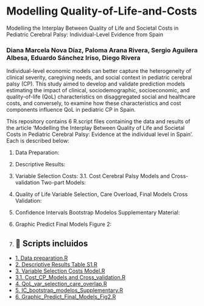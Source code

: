 # Modelling Quality-of-Life-and-Costs
Modelling the Interplay Between Quality of Life and Societal Costs in Pediatric Cerebral Palsy: Individual-Level Evidence from Spain

### Diana Marcela Nova Díaz, Paloma Arana Rivera, Sergio Aguilera Albesa, Eduardo Sánchez Iriso, Diego Rivera

Individual-level economic models can better capture the heterogeneity of clinical severity, caregiving needs, and social context in pediatric cerebral palsy (CP). This study aimed to develop and validate prediction models estimating the impact of clinical, sociodemographic, socioeconomic, and quality-of-life (QoL) characteristics on disaggregated social and healthcare costs, and conversely, to examine how these characteristics and cost components influence QoL in pediatric CP in Spain.

This repository contains 6 R.script files containing the data and results of the article ‘Modelling the Interplay Between Quality of Life and Societal Costs in Pediatric Cerebral Palsy: Evidence at the individual level in Spain’. Each is described below:

1. Data Preparation: 
2. Descriptive Results:
3. Variable Selection Costs:
3.1. Cost Cerebral Palsy Models and Cross-validation Two-part Models:
4. Quality of Life Variable Selection, Care Overload, Final Models Cross Validation:
5. Confidence Intervals Bootstrap Modelos Supplementary Material:
6. Graphic Predict Final Models Figure 2:

7. ## 📂 Scripts incluidos

- [1. Data preparation.R](https://github.com/Diana-MND1996/Modelling-the-Interplay-Between-Quality-of-Life-and-Societal-Costs/blob/main/1.%20Data%20preparation.R)
- [2. Descriptive Results Table S1.R](https://github.com/Diana-MND1996/Modelling-the-Interplay-Between-Quality-of-Life-and-Societal-Costs/blob/main/2.%20Descriptive%20Results%20Table%20S1.R)
- [3. Variable Selection Costs Model.R](https://github.com/Diana-MND1996/Modelling-the-Interplay-Between-Quality-of-Life-and-Societal-Costs/blob/main/3.%20Variable%20Selection%20Costs%20Model.R)
- [3.1. Cost_CP_Models and Cross_validation.R](https://github.com/Diana-MND1996/Modelling-the-Interplay-Between-Quality-of-Life-and-Societal-Costs/blob/main/3.1.%20Cost_CP_Models%20and%20Cross_validation.R)
- [4. QoL_var_selection_care_overlap.R](https://github.com/Diana-MND1996/Modelling-the-Interplay-Between-Quality-of-Life-and-Societal-Costs/blob/main/4.%20QoL_var_selection_care_overlap.R)
- [5. IC_bootstrap_modelos_Supplementary.R](https://github.com/Diana-MND1996/Modelling-the-Interplay-Between-Quality-of-Life-and-Societal-Costs/blob/main/5.%20IC_bootstrap_modelos_Supplementary.R)
- [6. Graphic_Predict_Final_Models_Fig2.R](https://github.com/Diana-MND1996/Modelling-the-Interplay-Between-Quality-of-Life-and-Societal-Costs/blob/main/6.%20Graphic_Predict_Final_Models_Fig2.R)

     
   
